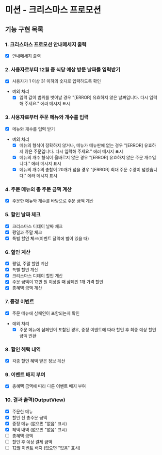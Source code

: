 # 미션 - 크리스마스 프로모션

## 기능 구현 목록

### 1. 크리스마스 프로모션 안내메세지 출력
  - [x] 안내메세지 출력

### 2. 사용자로부터 12월 중 식당 예상 방문 날짜를 입력받기
  - [x] 사용자가 1 이상 31 이하의 숫자로 입력하도록 확인

  - 예외 처리
    - [x] 입력 값이 범위를 벗어날 경우 "[ERROR] 유효하지 않은 날짜입니다. 다시 입력해 주세요." 에러 메시지 표시

### 3. 사용자로부터 주문 메뉴와 개수를 입력
  - [x] 메뉴와 개수를 입력 받기

  - 예외 처리
    - [x] 메뉴의 형식이 정확하지 않거나, 메뉴가 메뉴판에 없는 경우 "[ERROR] 유효하지 않은 주문입니다. 다시 입력해 주세요." 에러 메시지 표시
    - [x] 메뉴의 개수 형식이 옳바르지 않은 경우 "[ERROR] 유효하지 않은 주문 개수입니다." 에러 메시지 표시
    - [x] 메뉴의 개수의 총합이 20개가 넘을 경우 "[ERROR] 최대 주문 수량이 넘었습니다." 에러 메시지 표시

### 4. 주문 메뉴의 총 주문 금액 계산
  - [x] 주문한 메뉴와 개수를 바탕으로 주문 금액 계산

### 5. 할인 날짜 체크
  - [x] 크리스마스 디데이 날짜 체크
  - [x] 평일과 주말 체크
  - [x] 특별 할인 체크(이벤트 달력에 별이 있을 때)

### 6. 할인 계산
  - [x] 평일, 주말 할인 계산
  - [x] 특별 할인 계산
  - [x] 크리스마스 디데이 할인 계산
  - [x] 주문 금액이 12만 원 이상일 때 샴페인 1개 가격 할인
  - [x] 총혜택 금액 계산

### 7. 증정 이벤트
  - [x] 주문 메뉴에 샴페인이 포함되는지 확인

  - 예외 처리
    - [x] 주문 메뉴에 샴페인이 포함된 경우, 증정 이벤트에 따라 할인 후 최종 예상 할인 금액 반환

### 8. 할인 혜택 내역
  - [x] 각종 할인 혜택 받은 정보 계산

### 9. 이벤트 배지 부여
  - [x] 총혜택 금액에 따라 다른 이벤트 배지 부여

### 10. 결과 출력(OutputView)
  - [x] 주문한 메뉴
  - [x] 할인 전 총주문 금액
  - [x] 증정 메뉴 (없으면 "없음" 표시)
  - [x] 혜택 내역 (없으면 "없음" 표시)
  - [ ] 총혜택 금액
  - [ ] 할인 후 예상 결제 금액
  - [ ] 12월 이벤트 배지 (없으면 "없음" 표시)